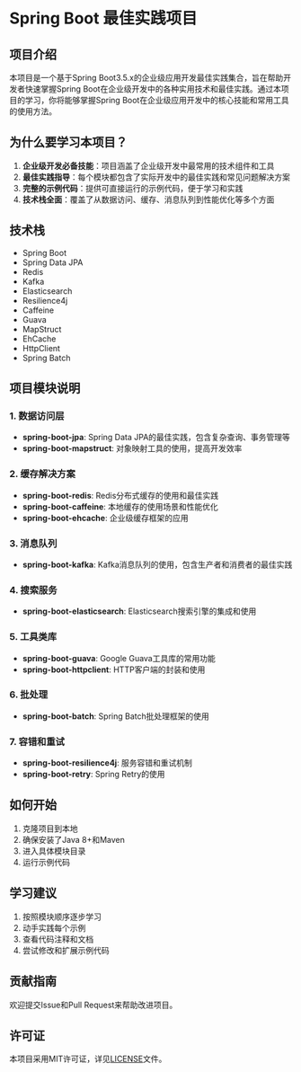 # Spring Boot 最佳实践项目

## 项目介绍
本项目是一个基于Spring Boot3.5.x的企业级应用开发最佳实践集合，旨在帮助开发者快速掌握Spring Boot在企业级开发中的各种实用技术和最佳实践。通过本项目的学习，你将能够掌握Spring Boot在企业级应用开发中的核心技能和常用工具的使用方法。

## 为什么要学习本项目？
1. **企业级开发必备技能**：项目涵盖了企业级开发中最常用的技术组件和工具
2. **最佳实践指导**：每个模块都包含了实际开发中的最佳实践和常见问题解决方案
3. **完整的示例代码**：提供可直接运行的示例代码，便于学习和实践
4. **技术栈全面**：覆盖了从数据访问、缓存、消息队列到性能优化等多个方面

## 技术栈
- Spring Boot
- Spring Data JPA
- Redis
- Kafka
- Elasticsearch
- Resilience4j
- Caffeine
- Guava
- MapStruct
- EhCache
- HttpClient
- Spring Batch

## 项目模块说明

### 1. 数据访问层
- **spring-boot-jpa**: Spring Data JPA的最佳实践，包含复杂查询、事务管理等
- **spring-boot-mapstruct**: 对象映射工具的使用，提高开发效率

### 2. 缓存解决方案
- **spring-boot-redis**: Redis分布式缓存的使用和最佳实践
- **spring-boot-caffeine**: 本地缓存的使用场景和性能优化
- **spring-boot-ehcache**: 企业级缓存框架的应用

### 3. 消息队列
- **spring-boot-kafka**: Kafka消息队列的使用，包含生产者和消费者的最佳实践

### 4. 搜索服务
- **spring-boot-elasticsearch**: Elasticsearch搜索引擎的集成和使用

### 5. 工具类库
- **spring-boot-guava**: Google Guava工具库的常用功能
- **spring-boot-httpclient**: HTTP客户端的封装和使用

### 6. 批处理
- **spring-boot-batch**: Spring Batch批处理框架的使用

### 7. 容错和重试
- **spring-boot-resilience4j**: 服务容错和重试机制
- **spring-boot-retry**: Spring Retry的使用

## 如何开始
1. 克隆项目到本地
2. 确保安装了Java 8+和Maven
3. 进入具体模块目录
4. 运行示例代码

## 学习建议
1. 按照模块顺序逐步学习
2. 动手实践每个示例
3. 查看代码注释和文档
4. 尝试修改和扩展示例代码

## 贡献指南
欢迎提交Issue和Pull Request来帮助改进项目。

## 许可证
本项目采用MIT许可证，详见[LICENSE](LICENSE)文件。



